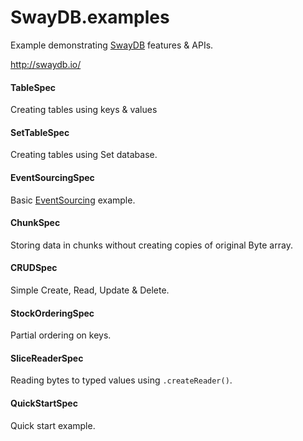 # SwayDB.examples

Example demonstrating [SwayDB](https://github.com/simerplaha/SwayDB) features & APIs.

http://swaydb.io/

#### TableSpec
Creating tables using keys & values

#### SetTableSpec
Creating tables using Set database.

#### EventSourcingSpec
Basic [EventSourcing](https://martinfowler.com/eaaDev/EventSourcing.html) example.

#### ChunkSpec
Storing data in chunks without creating copies of original Byte array.

#### CRUDSpec
Simple Create, Read, Update & Delete.

#### StockOrderingSpec
Partial ordering on keys.

#### SliceReaderSpec
Reading bytes to typed values using `.createReader()`.

#### QuickStartSpec
Quick start example.